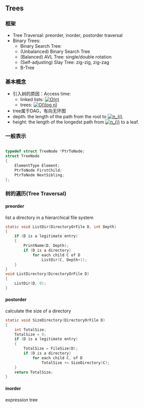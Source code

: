 ## Trees

### 框架

- Tree Traversal: preorder, inorder, postorder traversal
- Binary Trees:
    - Binary Search Tree:
    - (Unbalanced) Binary Search Tree
    - (Balanced) AVL Tree: single/double rotation
    - (Self-adjusting) Slay Tree: zig-zig, zig-zag
    - B-Tree

### 基本概念

- 引入树的原因：Access time:
    - linked lists: <a href="http://www.codecogs.com/eqnedit.php?latex=O(n)" target="_blank"><img src="http://latex.codecogs.com/png.latex?O(n)" title="O(n)" /></a>
    - trees: <a href="http://www.codecogs.com/eqnedit.php?latex=O(\log&space;n)" target="_blank"><img src="http://latex.codecogs.com/png.latex?O(\log&space;n)" title="O(\log n)" /></a>
- tree属于DAG，有向无环图
- depth: the length of the path from the root to <a href="http://www.codecogs.com/eqnedit.php?latex=n_{i}" target="_blank"><img src="http://latex.codecogs.com/png.latex?n_{i}" title="n_{i}" /></a>.
- height: the length of the longedst path from <a href="http://www.codecogs.com/eqnedit.php?latex=n_{i}" target="_blank"><img src="http://latex.codecogs.com/png.latex?n_{i}" title="n_{i}" /></a> to a leaf.

### 一般表示

```c

typedef struct TreeNode *PtrToNode;
struct TreeNode
{
    ElementType Element;
    PtrToNode FirstChild;
    PtrToNode NextSibling;
};

```

### 树的遍历(Tree Traversal)

#### preorder

list a directory in a hierarchical file system

```c
static void ListDir(DirectoryOrFile D, int Depth)
{
    if (D is a legitimate entry)
    {
        PrintName(D, Depth);
        if (D is a directory)
            for each child C of D
                ListDir(C, Depth+1);
    }
}
void ListDirectory(DirectoryOrFile D)
{
    ListDir(D, 0);
}
```

#### postorder

calculate the size of a directory

```c
static void SizeDirectory(DirectoryOrFile D)
{
    int TotalSize;
    TotalSize = 0;
    if (D is a legitimate entry)
    {
        TotalSize = FileSize(D);
        if (D is a directory)
            for each child C, of D
                TotalSize += SizeDirectory(C);
    }
    return TotalSize;
}
```

#### inorder

expression tree
